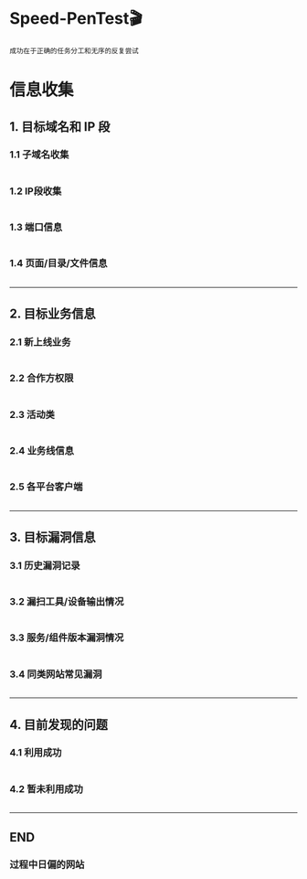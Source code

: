 # Speed-PenTest🎬

`成功在于正确的任务分工和无序的反复尝试`

# 信息收集
## 1. 目标域名和 IP 段
### 1.1 子域名收集
```

```

### 1.2 IP段收集
```

```

### 1.3 端口信息
```

```

### 1.4 页面/目录/文件信息
```

```

---

## 2. 目标业务信息
### 2.1 新上线业务
```

```

### 2.2 合作方权限
```

```

### 2.3 活动类
```

```

### 2.4 业务线信息
```

```

### 2.5 各平台客户端
```

```

---

## 3. 目标漏洞信息
### 3.1 历史漏洞记录
```

```

### 3.2 漏扫工具/设备输出情况
```

```

### 3.3 服务/组件版本漏洞情况
```

```

### 3.4 同类网站常见漏洞
```

```

---

## 4. 目前发现的问题
### 4.1 利用成功
```

```

### 4.2 暂未利用成功
```

```

---

## END
### 过程中日偏的网站
```

```


